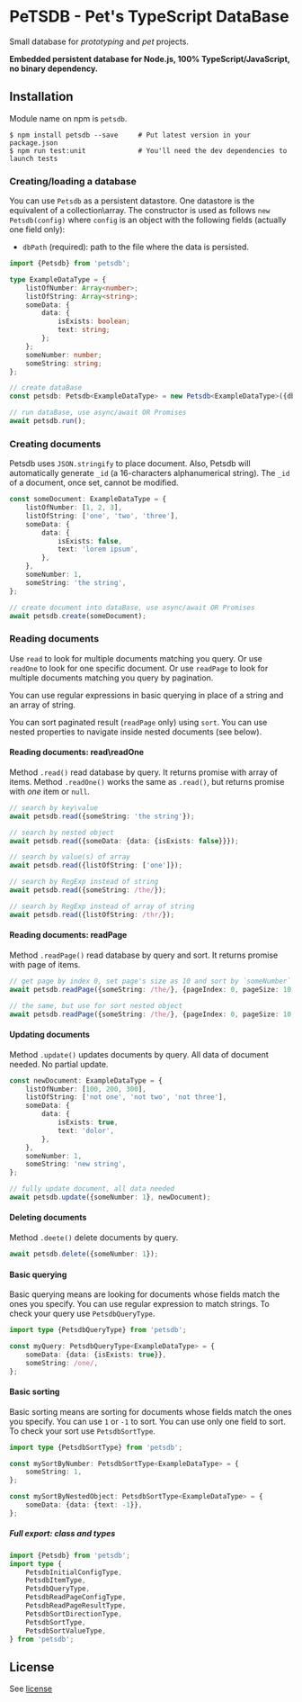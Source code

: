 # PeTSDB - Pet's TypeScript DataBase

Small database for _prototyping_ and _pet_ projects.

**Embedded persistent database for Node.js, 100% TypeScript/JavaScript, no binary dependency.**

## Installation
Module name on npm is `petsdb`.

```shell
$ npm install petsdb --save     # Put latest version in your package.json
$ npm run test:unit             # You'll need the dev dependencies to launch tests
```

### Creating/loading a database
You can use `Petsdb` as a persistent datastore. One datastore is the equivalent of a collection\array. The constructor is used as follows `new Petsdb(config)` where `config` is an object with the following fields (actually one field only):

* `dbPath` (required): path to the file where the data is persisted.

```typescript
import {Petsdb} from 'petsdb';

type ExampleDataType = {
    listOfNumber: Array<number>;
    listOfString: Array<string>;
    someData: {
        data: {
            isExists: boolean;
            text: string;
        };
    };
    someNumber: number;
    someString: string;
};

// create dataBase
const petsdb: Petsdb<ExampleDataType> = new Petsdb<ExampleDataType>({dbPath: 'path/to/your/file'});

// run dataBase, use async/await OR Promises
await petsdb.run();
```

### Creating documents
Petsdb uses `JSON.stringify` to place document. Also, Petsdb will automatically generate `_id` (a 16-characters alphanumerical string). The `_id` of a document, once set, cannot be modified.

```typescript
const someDocument: ExampleDataType = {
    listOfNumber: [1, 2, 3],
    listOfString: ['one', 'two', 'three'],
    someData: {
        data: {
            isExists: false,
            text: 'lorem ipsum',
        },
    },
    someNumber: 1,
    someString: 'the string',
};

// create document into dataBase, use async/await OR Promises
await petsdb.create(someDocument);
```

### Reading documents
Use `read` to look for multiple documents matching you query.
Or use `readOne` to look for one specific document.
Or use `readPage` to look for multiple documents matching you query by pagination.

You can use regular expressions in basic querying in place of a string and an array of string.

You can sort paginated result (`readPage` only) using `sort`. You can use nested properties to navigate inside nested documents (see below).

#### Reading documents: read\readOne
Method `.read()` read database by query. It returns promise with array of items. Method `.readOne()` works the same as `.read()`, but returns promise with _one_ item or `null`.

```typescript
// search by key\value
await petsdb.read({someString: 'the string'});

// search by nested object
await petsdb.read({someData: {data: {isExists: false}}});

// search by value(s) of array
await petsdb.read({listOfString: ['one']});

// search by RegExp instead of string
await petsdb.read({someString: /the/});

// search by RegExp instead of array of string
await petsdb.read({listOfString: /thr/});
```

#### Reading documents: readPage
Method `.readPage()` read database by query and sort. It returns promise with page of items.
```typescript
// get page by index 0, set page's size as 10 and sort by `someNumber`
await petsdb.readPage({someString: /the/}, {pageIndex: 0, pageSize: 10, sort: {someNumber: 1}});

// the same, but use for sort nested object
await petsdb.readPage({someString: /the/}, {pageIndex: 0, pageSize: 10, sort: {someData: {data: {text: -1}}}});
```

#### Updating documents
Method `.update()` updates documents by query. All data of document needed. No partial update.

```typescript
const newDocument: ExampleDataType = {
    listOfNumber: [100, 200, 300],
    listOfString: ['not one', 'not two', 'not three'],
    someData: {
        data: {
            isExists: true,
            text: 'dolor',
        },
    },
    someNumber: 1,
    someString: 'new string',
};

// fully update document, all data needed
await petsdb.update({someNumber: 1}, newDocument);
```

#### Deleting documents
Method `.deete()` delete documents by query.
```typescript
await petsdb.delete({someNumber: 1});
```

#### Basic querying
Basic querying means are looking for documents whose fields match the ones you specify. You can use regular expression to match strings. To check your query use `PetsdbQueryType`.

```typescript
import type {PetsdbQueryType} from 'petsdb';

const myQuery: PetsdbQueryType<ExampleDataType> = {
    someData: {data: {isExists: true}},
    someString: /one/,
};
```

#### Basic sorting
Basic sorting means are sorting for documents whose fields match the ones you specify. You can use `1` or `-1` to sort. You can use only one field to sort. To check your sort use `PetsdbSortType`.

```typescript
import type {PetsdbSortType} from 'petsdb';

const mySortByNumber: PetsdbSortType<ExampleDataType> = {
    someString: 1,
};

const mySortByNestedObject: PetsdbSortType<ExampleDataType> = {
    someData: {data: {text: -1}},
};
```

##### Full export: class and types
```typescript
import {Petsdb} from 'petsdb';
import type {
    PetsdbInitialConfigType,
    PetsdbItemType,
    PetsdbQueryType,
    PetsdbReadPageConfigType,
    PetsdbReadPageResultType,
    PetsdbSortDirectionType,
    PetsdbSortType,
    PetsdbSortValueType,
} from 'petsdb';
```

## License

See [license](license)
